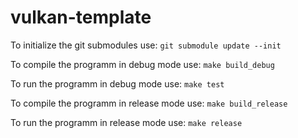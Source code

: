 # vulkan-template
To initialize the git submodules use: ```git submodule update --init```

To compile the programm in debug mode use: ```make build_debug```

To run the programm in debug mode use: ```make test```

To compile the programm in release mode use: ```make build_release```

To run the programm in release mode use: ```make release```

